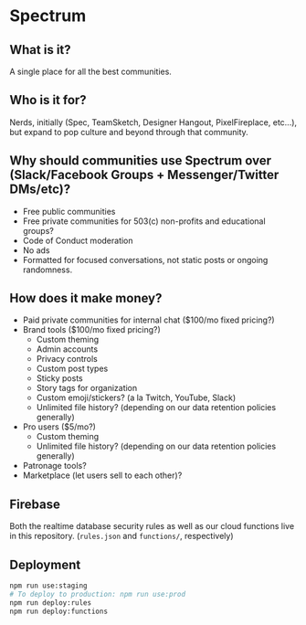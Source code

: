 
# Spectrum

## What is it?
A single place for all the best communities.


## Who is it for?
Nerds, initially (Spec, TeamSketch, Designer Hangout, PixelFireplace, etc...), but expand to pop culture and beyond through that community.


## Why should communities use Spectrum over (Slack/Facebook Groups + Messenger/Twitter DMs/etc)?
- Free public communities
- Free private communities for 503(c) non-profits and educational groups?
- Code of Conduct moderation
- No ads
- Formatted for focused conversations, not static posts or ongoing randomness.


## How does it make money?
- Paid private communities for internal chat ($100/mo fixed pricing?)
- Brand tools ($100/mo fixed pricing?)
  - Custom theming
  - Admin accounts
  - Privacy controls
  - Custom post types
  - Sticky posts
  - Story tags for organization
  - Custom emoji/stickers? (a la Twitch, YouTube, Slack)
  - Unlimited file history? (depending on our data retention policies generally)
- Pro users ($5/mo?)
  - Custom theming
  - Unlimited file history? (depending on our data retention policies generally)
- Patronage tools?
- Marketplace (let users sell to each other)?

## Firebase

Both the realtime database security rules as well as our cloud functions live in this repository. (`rules.json` and `functions/`, respectively)

## Deployment

```sh
npm run use:staging
# To deploy to production: npm run use:prod
npm run deploy:rules
npm run deploy:functions
```
